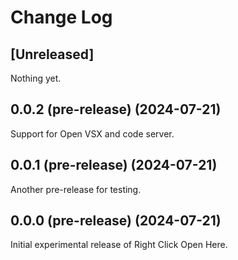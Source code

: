 # Change Log

## [Unreleased]

Nothing yet.

## 0.0.2 (pre-release) (2024-07-21)

Support for Open VSX and code server.

## 0.0.1 (pre-release) (2024-07-21)

Another pre-release for testing.

## 0.0.0 (pre-release) (2024-07-21)

Initial experimental release of Right Click Open Here.
